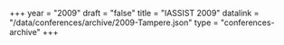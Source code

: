 +++
year = "2009"
draft = "false"
title = "IASSIST 2009"
datalink = "/data/conferences/archive/2009-Tampere.json"
type = "conferences-archive"
+++
